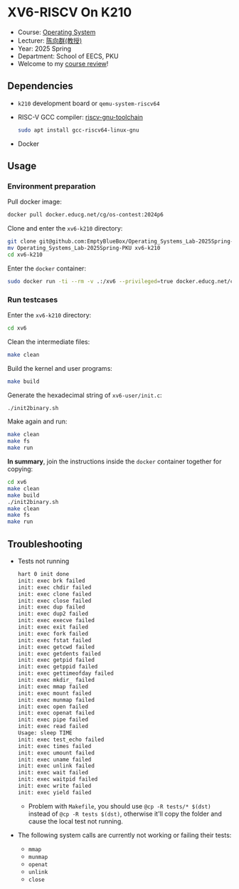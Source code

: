 # XV6-RISCV On K210

- Course: [Operating System](https://github.com/EmptyBlueBox/Operating_Systems-2025Spring-PKU)
- Lecturer: [陈向群(教授)](https://cs.pku.edu.cn/info/1062/1604.htm)
- Year: 2025 Spring
- Department: School of EECS, PKU
- Welcome to my [course review](https://www.lyt0112.com/blog/course_review-zh)!

## Dependencies

- `k210` development board or `qemu-system-riscv64`
- RISC-V GCC compiler: [riscv-gnu-toolchain](https://github.com/riscv/riscv-gnu-toolchain.git)

    ```bash
    sudo apt install gcc-riscv64-linux-gnu
    ```
- Docker

## Usage

### Environment preparation

Pull docker image:

```bash
docker pull docker.educg.net/cg/os-contest:2024p6
```

Clone and enter the `xv6-k210` directory:

```bash
git clone git@github.com:EmptyBlueBox/Operating_Systems_Lab-2025Spring-PKU.git
mv Operating_Systems_Lab-2025Spring-PKU xv6-k210
cd xv6-k210
```

Enter the `docker` container:

```bash
sudo docker run -ti --rm -v .:/xv6 --privileged=true docker.educg.net/cg/os-contest:2024p6 /bin/bash
```

### Run testcases

Enter the `xv6-k210` directory:

```bash
cd xv6
```

Clean the intermediate files:

```bash
make clean
```

Build the kernel and user programs:

```bash
make build
```

Generate the hexadecimal string of `xv6-user/init.c`:

```bash
./init2binary.sh
```

Make again and run:

```bash
make clean
make fs
make run
```

**In summary**, join the instructions inside the `docker` container together for copying:

```bash
cd xv6
make clean
make build
./init2binary.sh
make clean
make fs
make run
```

## Troubleshooting

- Tests not running
    ```bash
    hart 0 init done
    init: exec brk failed
    init: exec chdir failed
    init: exec clone failed
    init: exec close failed
    init: exec dup failed
    init: exec dup2 failed
    init: exec execve failed
    init: exec exit failed
    init: exec fork failed
    init: exec fstat failed
    init: exec getcwd failed
    init: exec getdents failed
    init: exec getpid failed
    init: exec getppid failed
    init: exec gettimeofday failed
    init: exec mkdir_ failed
    init: exec mmap failed
    init: exec mount failed
    init: exec munmap failed
    init: exec open failed
    init: exec openat failed
    init: exec pipe failed
    init: exec read failed
    Usage: sleep TIME
    init: exec test_echo failed
    init: exec times failed
    init: exec umount failed
    init: exec uname failed
    init: exec unlink failed
    init: exec wait failed
    init: exec waitpid failed
    init: exec write failed
    init: exec yield failed
    ```
    - Problem with `Makefile`, you should use `@cp -R tests/* $(dst)` instead of `@cp -R tests $(dst)`, otherwise it'll copy the folder and cause the local test not running.

- The following system calls are currently not working or failing their tests:
    - `mmap`
    - `munmap`
    - `openat`
    - `unlink`
    - `close`
